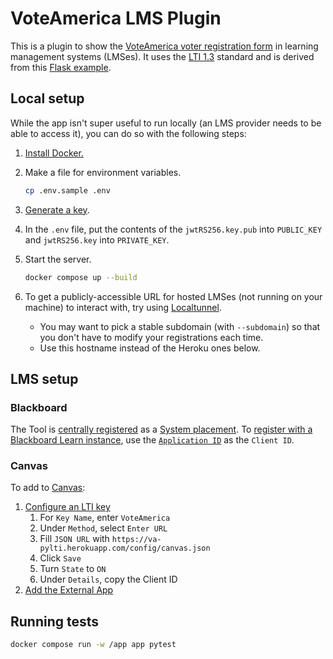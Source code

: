 # VoteAmerica LMS Plugin

This is a plugin to show the [VoteAmerica voter registration form](https://www.voteamerica.com/voter-registration/) in learning management systems (LMSes). It uses the [LTI 1.3](https://www.imsglobal.org/activity/learning-tools-interoperability) standard and is derived from this [Flask example](https://github.com/dmitry-viskov/pylti1.3-flask-example).

## Local setup

While the app isn't super useful to run locally (an LMS provider needs to be able to access it), you can do so with the following steps:

1. [Install Docker.](https://docs.docker.com/get-docker/)
1. Make a file for environment variables.

   ```sh
   cp .env.sample .env
   ```

1. [Generate a key](https://github.com/dmitry-viskov/pylti1.3/wiki/How-to-generate-JWT-RS256-key-and-JWKS).
1. In the `.env` file, put the contents of the `jwtRS256.key.pub` into `PUBLIC_KEY` and `jwtRS256.key` into `PRIVATE_KEY`.
1. Start the server.

   ```sh
   docker compose up --build
   ```

1. To get a publicly-accessible URL for hosted LMSes (not running on your machine) to interact with, try using [Localtunnel](https://localtunnel.github.io/www/).
   - You may want to pick a stable subdomain (with `--subdomain`) so that you don't have to modify your registrations each time.
   - Use this hostname instead of the Heroku ones below.

## LMS setup

### Blackboard

The Tool is [centrally registered](https://docs.blackboard.com/lti/lti-registration-and-deployment) as a [System placement](https://docs.blackboard.com/lti/getting-started-with-lti#lti-placements). To [register with a Blackboard Learn instance](https://help.blackboard.com/Learn/Administrator/SaaS/Integrations/Learning_Tools_Interoperability#addlti13), use the [`Application ID`](https://developer.blackboard.com/portal/applications) as the `Client ID`.

### Canvas

To add to [Canvas](https://www.instructure.com/canvas):

1. [Configure an LTI key](https://community.canvaslms.com/t5/Admin-Guide/How-do-I-configure-an-LTI-key-for-an-account/ta-p/140)
   1. For `Key Name`, enter `VoteAmerica`
   1. Under `Method`, select `Enter URL`
   1. Fill `JSON URL` with `https://va-pylti.herokuapp.com/config/canvas.json`
   1. Click `Save`
   1. Turn `State` to `ON`
   1. Under `Details`, copy the Client ID
1. [Add the External App](https://community.canvaslms.com/t5/Admin-Guide/How-do-I-configure-an-external-app-for-an-account-using-a-client/ta-p/202)

## Running tests

```sh
docker compose run -w /app app pytest
```
